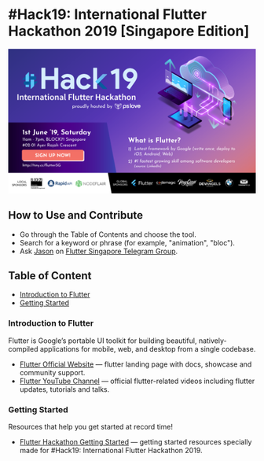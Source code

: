 <div class="hidden-in-page">

# #Hack19: International Flutter Hackathon 2019 [Singapore Edition]

<p align="center">
    <a href="https://flawlessapp.io/feedback?github">
        <img src="flutter-hackathon-cover.png" alt="#Hack19: International Flutter Hackathon 2019 [Singapore Edition]"/>
    </a>
</p>

## How to Use and Contribute

* Go through the Table of Contents and choose the tool.
* Search for a keyword or phrase (for example, "animation", "bloc").
* Ask [Jason](https://twitter.com/grandnexus) on [Flutter Singapore Telegram Group](https://t.me/joinchat/BTfmlhF5xvOq8_92iiZJIQ).

</div>

<div class="nav">

## Table of Content

* [Introduction to Flutter](#introduction-to-flutter)
* [Getting Started](#getting-started)

</div>

<main>

<article id="introduction-to-flutter">

### Introduction to Flutter

Flutter is Google’s portable UI toolkit for building beautiful, natively-compiled applications for mobile, web, and desktop from a single codebase.

* [Flutter Official Website](https://flutter.dev) — flutter landing page with docs, showcase and community support.
* [Flutter YouTube Channel](https://youtube.com/flutterdev) — official flutter-related videos including flutter updates, tutorials and talks.

</article>

<article id="getting-started">

### Getting Started

Resources that help you get started at record time!

* [Flutter Hackathon Getting Started](https://flutterhackathon.com/#getting-started) — getting started resources specially made for #Hack19: International Flutter Hackathon 2019.

</article>

</main>